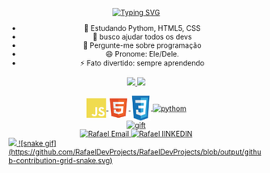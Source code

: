 <div align="center" >
 
[![Typing SVG](https://readme-typing-svg.herokuapp.com?font=star+jedirs&size=35&pause=1000&color=FFFF00C&vCenter=true&width=700&height=70&lines=Olá+Eu+Sou+RafaelDev+um+Programador)](https://git.io/typing-svg)
 </br>

- 🌱 Estudando Pythom, HTML5, CSS
- 🤔 busco ajudar todos os devs
- 💬 Pergunte-me sobre programação
- 😄 Pronome: Ele/Dele.
- ⚡ Fato divertido: sempre aprendendo

<div align="center">
  <a href="https://github.com/RafaelDevProjects">
  <img height="160em" src="https://github-readme-stats.vercel.app/api?username=RafaelDevProjects&show_icons=true&theme=dracula&include_all_commits=true&count_private=true"/>
  <img height="160em" src="https://github-readme-stats.vercel.app/api/top-langs/?username=RafaelDevProjects&layout=compact&langs_count=7&theme=dracula"/>
</div>
  
  <div style="display: inline_block"><br>
  <img align="center" alt="JavaScript" height="40" width="40" src="https://raw.githubusercontent.com/devicons/devicon/master/icons/javascript/javascript-plain.svg"
  <img align="center" alt="Java" height="40" width="40" src="https://cdn.jsdelivr.net/gh/devicons/devicon/icons/java/java-original.svg" />
  <img align="center" alt="HTML5" height="40" width="40" src="https://raw.githubusercontent.com/devicons/devicon/master/icons/html5/html5-original.svg"> 
  <img align="center" alt="CSS3" height="50" width="40" src="https://raw.githubusercontent.com/devicons/devicon/master/icons/css3/css3-original.svg">
  <img align="center" alt=pythom height="100" width="40" img src="https://cdn.jsdelivr.net/gh/devicons/devicon/icons/python/python-original-wordmark.svg" />
  <link rel="stylesheet" href="https://cdn.jsdelivr.net/gh/devicons/devicon@v2.15.1/devicon.min.css">
  <i class="devicon-python-plain"></i>
</div>
  <div align="center">
  <a href="https://picasion.com/"><img src="https://i.picasion.com/pic92/ac3a758edcfd7b303b53a54ddb7c574b.gif" width="200" height="200" border="0" alt="gift"
<div/>
</div>
  <div align="center">
</a>
<a href="mailto: rafaasigoli1@gmail.com" target="_blank"><img alt="Rafael Email" width="80px"  src=https://img.shields.io/badge/Gmail-D14836?style=for-the-badge&logo=gmail&logoColor=white />
</a>
<a href="https://www.linkedin.com/in/rafael-de-almeida-3953a4236/" target="_blank"><img alt="Rafael lINKEDIN" width="100px"  src=https://img.shields.io/badge/LinkedIn-0077B5?style=for-the-badge&logo=linkedin&logoColor=white****
</a>
 </div>
</div>
  
<img  src="https://github.com/JoJoDevAdventure/JoJoDevAdventure/blob/main/Images/borderseperator.gif">
 ![snake gif](https://github.com/RafaelDevProjects/RafaelDevProjects/blob/output/github-contribution-grid-snake.svg)
 
  <div> 
 


